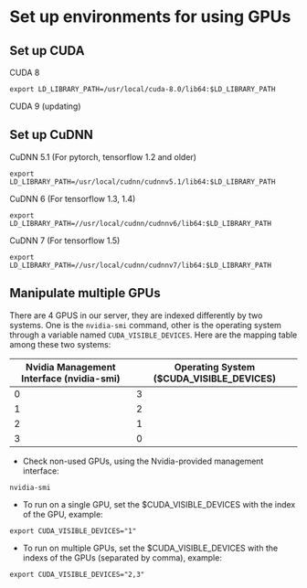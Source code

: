 # Set up environments for using GPUs

## Set up CUDA
CUDA 8 

```
export LD_LIBRARY_PATH=/usr/local/cuda-8.0/lib64:$LD_LIBRARY_PATH
```

CUDA 9 (updating)


## Set up CuDNN

CuDNN 5.1 (For pytorch, tensorflow 1.2 and older)

```
export LD_LIBRARY_PATH=/usr/local/cudnn/cudnnv5.1/lib64:$LD_LIBRARY_PATH
```

CuDNN 6 (For tensorflow 1.3, 1.4)
```
export LD_LIBRARY_PATH=//usr/local/cudnn/cudnnv6/lib64:$LD_LIBRARY_PATH
```

CuDNN 7 (For tensorflow 1.5)
```
export LD_LIBRARY_PATH=//usr/local/cudnn/cudnnv7/lib64:$LD_LIBRARY_PATH
```

## Manipulate multiple GPUs
There are 4 GPUS in our server, they are indexed differently by two systems. One is the ``nvidia-smi`` command, other is the operating system through a variable named ``CUDA_VISIBLE_DEVICES``. Here are the mapping table among these two systems:

Nvidia Management Interface (nvidia-smi) | Operating System ($CUDA_VISIBLE_DEVICES)
--- | ---
0 | 3
1 | 2
2 | 1
3 | 0

- Check non-used GPUs, using the Nvidia-provided management interface:
```
nvidia-smi
```

- To run on a single GPU, set the $CUDA_VISIBLE_DEVICES with the index of the GPU, example: 
```
export CUDA_VISIBLE_DEVICES="1"
```

- To run on multiple GPUs,  set the $CUDA_VISIBLE_DEVICES with the indexs of the GPUs (separated by comma), example:
```
export CUDA_VISIBLE_DEVICES="2,3"
```
